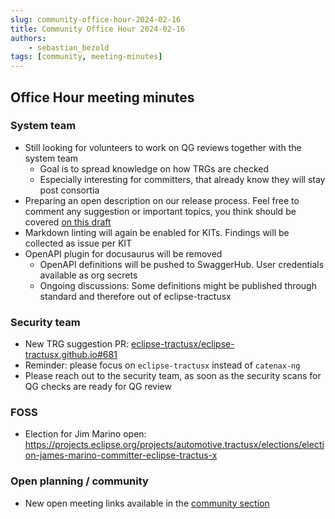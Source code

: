 ```yaml
---
slug: community-office-hour-2024-02-16
title: Community Office Hour 2024-02-16
authors: 
    - sebastian_bezold
tags: [community, meeting-minutes]
---
```


## Office Hour meeting minutes

### System team

- Still looking for volunteers to work on QG reviews together with the system team
  - Goal is to spread knowledge on how TRGs are checked
  - Especially interesting for committers, that already know they will stay post consortia
- Preparing an open description on our release process. Feel free to comment any suggestion or important topics, you think should be covered [on this draft](https://github.com/eclipse-tractusx/sig-release/pull/519)
- Markdown linting will again be enabled for KITs. Findings will be collected as issue per KIT
- OpenAPI plugin for docusaurus will be removed
  - OpenAPI definitions will be pushed to SwaggerHub. User credentials available as org secrets
  - Ongoing discussions: Some definitions might be published through standard and therefore out of eclipse-tractusx

### Security team

- New TRG suggestion PR: [eclipse-tractusx/eclipse-tractusx.github.io#681](https://github.com/eclipse-tractusx/eclipse-tractusx.github.io/pull/681)
- Reminder: please focus on `eclipse-tractusx` instead of `catenax-ng`
- Please reach out to the security team, as soon as the security scans for QG checks are ready for QG review

### FOSS

- Election for Jim Marino open: https://projects.eclipse.org/projects/automotive.tractusx/elections/election-james-marino-committer-eclipse-tractus-x

### Open planning / community

- New open meeting links available in the [community section](https://eclipse-tractusx.github.io/community/open-meetings)

